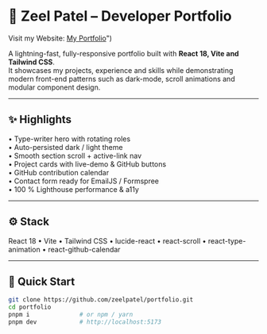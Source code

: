 # 🚀 Zeel Patel – Developer Portfolio

Visit my Website: [My Portfolio](https://zeelportfoliowork.netlify.app/)")

A lightning-fast, fully-responsive portfolio built with **React 18, Vite and Tailwind CSS**.  
It showcases my projects, experience and skills while demonstrating modern front-end patterns such as dark-mode, scroll animations and modular component design.

---

## ✨ Highlights
• Type-writer hero with rotating roles  
• Auto-persisted dark / light theme  
• Smooth section scroll + active-link nav  
• Project cards with live-demo & GitHub buttons  
• GitHub contribution calendar  
• Contact form ready for EmailJS / Formspree  
• 100 % Lighthouse performance & a11y

---

## ⚙️ Stack
React 18 • Vite • Tailwind CSS • lucide-react • react-scroll • react-type-animation • react-github-calendar

---

## 🚀 Quick Start
```bash
git clone https://github.com/zeelpatel/portfolio.git
cd portfolio
pnpm i              # or npm / yarn
pnpm dev            # http://localhost:5173

